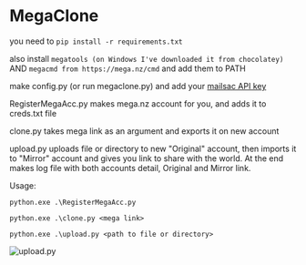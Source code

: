 # MegaClone
you need to 
`pip install -r requirements.txt`

also install `megatools (on Windows I've downloaded it from chocolatey)` AND `megacmd from https://mega.nz/cmd` and add them to PATH

make config.py (or run megaclone.py) and add your [mailsac API key](https://mailsac.com/docs/api)

RegisterMegaAcc.py makes mega.nz account for you, and adds it to creds.txt file

clone.py takes mega link as an argument and exports it on new account

upload.py uploads file or directory to new "Original" account, then imports it to "Mirror" account and gives you link to share with the world. At the end makes log file with both accounts detail, Original and Mirror link. 

Usage:

`python.exe .\RegisterMegaAcc.py`

`python.exe .\clone.py <mega link>`

`python.exe .\upload.py <path to file or directory>`

![upload.py](https://user-images.githubusercontent.com/69900794/150818982-8d257269-621e-4ac7-a2d8-db4495a3d05b.png)
